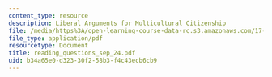 ```yaml
---
content_type: resource
description: Liberal Arguments for Multicultural Citizenship
file: /media/https%3A/open-learning-course-data-rc.s3.amazonaws.com/17-042-citizenship-and-pluralism-fall-2003/b34a65e0d32330f258b3f4c43ecb6cb9_reading_questions_sep_24.pdf
file_type: application/pdf
resourcetype: Document
title: reading_questions_sep_24.pdf
uid: b34a65e0-d323-30f2-58b3-f4c43ecb6cb9
---
```

